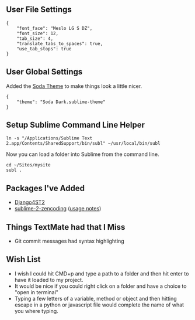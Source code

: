## User File Settings

    {
        "font_face": "Meslo LG S DZ",
        "font_size": 12,
        "tab_size": 4,
        "translate_tabs_to_spaces": true,
        "use_tab_stops": true
    }

## User Global Settings

Added the [Soda Theme](https://github.com/buymeasoda/soda-theme) to make things look a little nicer.

    {
        "theme": "Soda Dark.sublime-theme"
    }

## Setup Sublime Command Line Helper

    ln -s "/Applications/Sublime Text 2.app/Contents/SharedSupport/bin/subl" ~/usr/local/bin/subl

Now you can load a folder into Sublime from the command line.

    cd ~/Sites/mysite
    subl .

## Packages I've Added

- [Django4ST2](https://github.com/squ1b3r/Django4ST2)
- [sublime-2-zencoding](https://bitbucket.org/sublimator/sublime-2-zencoding) ([usage notes](http://www.sublimetext.com/forum/viewtopic.php?f=2&t=580&p=10654#p10654))

## Things TextMate had that I Miss

- Git commit messages had syntax highlighting

## Wish List

- I wish I could hit CMD+p and type a path to a folder and then hit enter to have it loaded to my project.
- It would be nice if you could right click on a folder and have a choice to "open in terminal"
- Typing a few letters of a variable, method or object and then hitting escape in a python or javascript file would complete the name of what you where typing.
